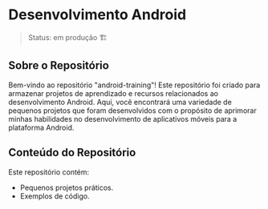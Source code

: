# Desenvolvimento Android 
> Status: em produção 🏗️

## Sobre o Repositório
Bem-vindo ao repositório "android-training"! Este repositório foi criado para armazenar projetos de aprendizado e recursos relacionados ao desenvolvimento Android. Aqui, você encontrará uma variedade de pequenos projetos que foram desenvolvidos com o propósito de aprimorar minhas habilidades no desenvolvimento de aplicativos móveis para a plataforma Android.

## Conteúdo do Repositório
Este repositório contém:

* Pequenos projetos práticos.
* Exemplos de código.


